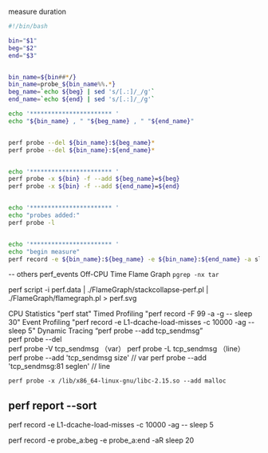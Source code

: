 
measure duration
```bash
#!/bin/bash

bin="$1"
beg="$2"
end="$3"


bin_name=${bin##*/}
bin_name=probe_${bin_name%%.*}
beg_name=`echo ${beg} | sed 's/[.:]/_/g'`
end_name=`echo ${end} | sed 's/[.:]/_/g'`

echo '*********************** ' 
echo "${bin_name} , " "${beg_name} , " "${end_name}"


perf probe --del ${bin_name}:${beg_name}*
perf probe --del ${bin_name}:${end_name}*


echo '*********************** ' 
perf probe -x ${bin} -f --add ${beg_name}=${beg}
perf probe -x ${bin} -f --add ${end_name}=${end}


echo '*********************** ' 
echo "probes added:"
perf probe -l


echo '*********************** ' 
echo "begin measure"
perf record -e ${bin_name}:${beg_name} -e ${bin_name}:${end_name} -a sleep 10

```


-- others
 perf_events Off-CPU Time Flame Graph
 `pgrep -nx tar`

 perf script -i perf.data | ./FlameGraph/stackcollapse-perf.pl | ./FlameGraph/flamegraph.pl > perf.svg

 
 CPU Statistics  "perf stat"
 Timed Profiling "perf record -F 99 -a -g -- sleep 30"
 Event Profiling "perf record -e L1-dcache-load-misses -c 10000 -ag -- sleep 5"
 Dynamic Tracing “perf probe --add tcp_sendmsg”  
    perf probe --del  
    perf probe -V tcp_sendmsg   （var）
    perf probe -L tcp_sendmsg  （line）
    perf probe --add 'tcp_sendmsg size' // var
    perf probe --add 'tcp_sendmsg:81 seglen' // line

    perf probe -x /lib/x86_64-linux-gnu/libc-2.15.so --add malloc

perf report --sort 
--
perf record -e L1-dcache-load-misses -c 10000 -ag -- sleep 5

perf record -e probe_a:beg  -e probe_a:end -aR sleep 20

